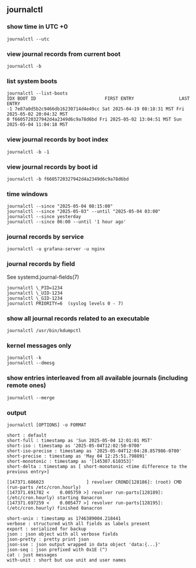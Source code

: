 ## journalctl

### show time in UTC +0

    journalctl --utc

### view journal records from current boot

    journalctl -b

### list system boots

    journalctl --list-boots
    IDX BOOT ID                          FIRST ENTRY                 LAST ENTRY
    -1 7e87a0d5b2c9466db16230714d4e49cc Sat 2025-04-19 08:18:31 MST Fri 2025-05-02 20:04:32 MST
    0 f6605720327942d4a2349d6c9a78d6bd Fri 2025-05-02 13:04:51 MST Sun 2025-05-04 11:04:18 MST

### view journal records by boot index

    journalctl -b -1

### view journal records by boot id

    journalctl -b f6605720327942d4a2349d6c9a78d6bd

### time windows

    journalctl --since "2025-05-04 08:15:00"
    journalctl --since "2025-05-03" --until "2025-05-04 03:00"
    journalctl --since yesterday
    journalctl --since 06:00 --until '1 hour ago'

### journal records by service

    journalctl -u grafana-server -u nginx

### journal records by field

See systemd.journal-fields(7)

    journalctl \_PID=1234
    journalctl \_UID-1234
    journalctl \_GID-1234
    journalctl PRIORITY=6  (syslog levels 0 - 7)

### show all journal records related to an executable

    journalctl /usr/bin/kdumpctl

### kernel messages only

    journalctl -k
    journalctl --dmesg

### show entries interleaved from all available journals (including remote ones)

    journalctl --merge

### output

    journalctl [OPTIONS] -o FORMAT

    short : default
    short-full : timestamp as 'Sun 2025-05-04 12:01:01 MST'
    short-iso : timestamp as '2025-05-04T12:02:50-0700'
    short-iso-precise : timestamp as '2025-05-04T12:04:28.857986-0700'
    short-precise : timestamp as 'May 04 12:25:51.798891'
    short-monotonic : timestamp as '[145307.610353]'
    short-delta : timestamp as [ short-monotonic <time difference to the previous entry>]

    [147371.686023                ] revolver CROND[128186]: (root) CMD (run-parts /etc/cron.hourly)
    [147371.691782 <    0.005759 >] revolver run-parts[128189]: (/etc/cron.hourly) starting 0anacron
    [147371.697259 <    0.005477 >] revolver run-parts[128195]: (/etc/cron.hourly) finished 0anacron

    short-unix : timestamp as 1746389004.218441
    verbose : structured with all fields as labels present
    export : serialized for backup
    json : json object with all verbose fields
    json-pretty : pretty print json
    json-sse : json output wrapped in data object 'data:{...}'
    json-seq : json prefixed with 0x1E (^)
    cat : just messages
    with-unit : short but use unit and user names


